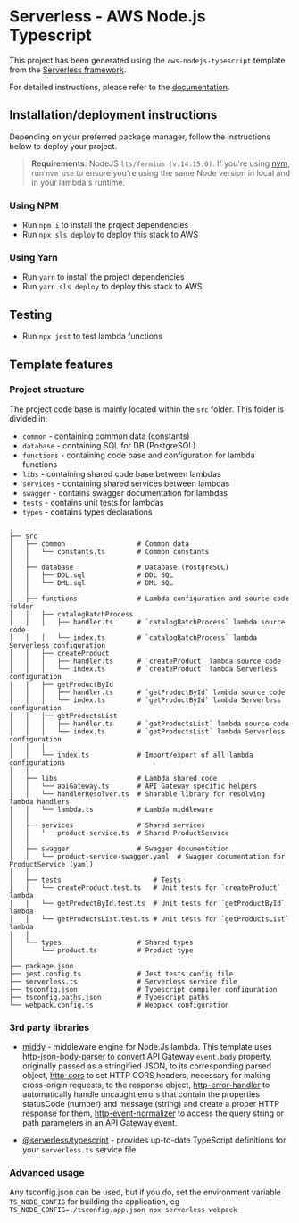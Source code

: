# Serverless - AWS Node.js Typescript

This project has been generated using the `aws-nodejs-typescript` template from the [Serverless framework](https://www.serverless.com/).

For detailed instructions, please refer to the [documentation](https://www.serverless.com/framework/docs/providers/aws/).

## Installation/deployment instructions

Depending on your preferred package manager, follow the instructions below to deploy your project.

> **Requirements**: NodeJS `lts/fermium (v.14.15.0)`. If you're using [nvm](https://github.com/nvm-sh/nvm), run `nvm use` to ensure you're using the same Node version in local and in your lambda's runtime.

### Using NPM

- Run `npm i` to install the project dependencies
- Run `npx sls deploy` to deploy this stack to AWS

### Using Yarn

- Run `yarn` to install the project dependencies
- Run `yarn sls deploy` to deploy this stack to AWS

## Testing

- Run `npx jest` to test lambda functions

## Template features

### Project structure

The project code base is mainly located within the `src` folder. This folder is divided in:

- `common` - containing common data (constants)
- `database` - containing SQL for DB (PostgreSQL)
- `functions` - containing code base and configuration for lambda functions
- `libs` - containing shared code base between lambdas
- `services` - containing shared services between lambdas
- `swagger` - contains swagger documentation for lambdas
- `tests` - contains unit tests for lambdas
- `types` - contains types declarations

```
.
├── src
│   ├── common                  # Common data
│   │   └── constants.ts        # Common constants
│   │
│   ├── database                # Database (PostgreSQL)
│   │   ├── DDL.sql             # DDL SQL
│   │   └── DML.sql             # DML SQL
│   │
│   ├── functions               # Lambda configuration and source code folder
│   │   ├── catalogBatchProcess
│   │   │   ├── handler.ts      # `catalogBatchProcess` lambda source code
│   │   │   └── index.ts        # `catalogBatchProcess` lambda Serverless configuration
│   │   ├── createProduct
│   │   │   ├── handler.ts      # `createProduct` lambda source code
│   │   │   └── index.ts        # `createProduct` lambda Serverless configuration
│   │   ├── getProductById
│   │   │   ├── handler.ts      # `getProductById` lambda source code
│   │   │   └── index.ts        # `getProductById` lambda Serverless configuration
│   │   ├── getProductsList
│   │   │   ├── handler.ts      # `getProductsList` lambda source code
│   │   │   └── index.ts        # `getProductsList` lambda Serverless configuration
│   │   │
│   │   └── index.ts            # Import/export of all lambda configurations
│   │
│   ├── libs                    # Lambda shared code
│   │   └── apiGateway.ts       # API Gateway specific helpers
│   │   └── handlerResolver.ts  # Sharable library for resolving lambda handlers
│   │   └── lambda.ts           # Lambda middleware
│   │
│   ├── services                # Shared services
│   │   └── product-service.ts  # Shared ProductService
│   │
│   ├── swagger                 # Swagger documentation
│   │   └── product-service-swagger.yaml  # Swagger documentation for ProductService (yaml)
│   │ 
│   ├── tests                       # Tests
│   │   └── createProduct.test.ts   # Unit tests for `createProduct` lambda
│   │   └── getProductById.test.ts  # Unit tests for `getProductById` lambda
│   │   └── getProductsList.test.ts # Unit tests for `getProductsList` lambda
│   │ 
│   └── types                   # Shared types
│       └── product.ts          # Product type
│
├── package.json
├── jest.config.ts              # Jest tests config file
├── serverless.ts               # Serverless service file
├── tsconfig.json               # Typescript compiler configuration
├── tsconfig.paths.json         # Typescript paths
└── webpack.config.ts           # Webpack configuration
```

### 3rd party libraries

- [middy](https://github.com/middyjs/middy) - middleware engine for Node.Js lambda. This template uses [http-json-body-parser](https://github.com/middyjs/middy/tree/master/packages/http-json-body-parser) to convert API Gateway `event.body` property, originally passed as a stringified JSON, to its corresponding parsed object, [http-cors](https://github.com/middyjs/middy/tree/main/packages/http-cors) to set HTTP CORS headers, necessary for making cross-origin requests, to the response object, [http-error-handler](https://github.com/middyjs/middy/tree/main/packages/http-error-handler) to automatically handle uncaught errors that contain the properties statusCode (number) and message (string) and create a proper HTTP response for them, [http-event-normalizer](https://github.com/middyjs/middy/tree/main/packages/http-event-normalizer) to access the query string or path parameters in an API Gateway event.

- [@serverless/typescript](https://github.com/serverless/typescript) - provides up-to-date TypeScript definitions for your `serverless.ts` service file

### Advanced usage

Any tsconfig.json can be used, but if you do, set the environment variable `TS_NODE_CONFIG` for building the application, eg `TS_NODE_CONFIG=./tsconfig.app.json npx serverless webpack`
